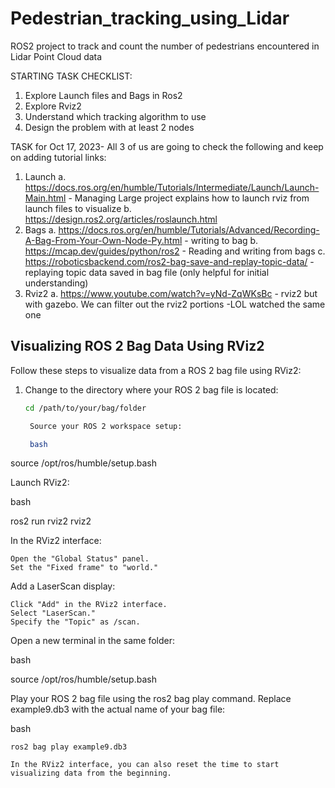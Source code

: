 # Pedestrian_tracking_using_Lidar
ROS2 project to track and count the number of pedestrians encountered in Lidar Point Cloud data

STARTING TASK CHECKLIST:
1. Explore Launch files and Bags in Ros2
2. Explore Rviz2
3. Understand which tracking algorithm to  use
4. Design the problem with at least 2 nodes

TASK for Oct 17, 2023- All 3 of us are going to check the following and keep on adding tutorial links:
1. Launch
   a. https://docs.ros.org/en/humble/Tutorials/Intermediate/Launch/Launch-Main.html  - Managing Large project explains how to launch rviz from launch files to visualize
   b. https://design.ros2.org/articles/roslaunch.html 
2. Bags
   a. https://docs.ros.org/en/humble/Tutorials/Advanced/Recording-A-Bag-From-Your-Own-Node-Py.html - writing to bag
   b. https://mcap.dev/guides/python/ros2 - Reading and writing from bags
   c. https://roboticsbackend.com/ros2-bag-save-and-replay-topic-data/ - replaying topic data saved in bag file (only helpful for initial understanding)
4. Rviz2
   a. https://www.youtube.com/watch?v=yNd-ZqWKsBc - rviz2 but with gazebo. We can filter out the rviz2 portions -LOL watched the same one


## Visualizing ROS 2 Bag Data Using RViz2

Follow these steps to visualize data from a ROS 2 bag file using RViz2:

1. Change to the directory where your ROS 2 bag file is located:

   ```bash
   cd /path/to/your/bag/folder

    Source your ROS 2 workspace setup:

    bash

source /opt/ros/humble/setup.bash

Launch RViz2:

bash

ros2 run rviz2 rviz2

In the RViz2 interface:

    Open the "Global Status" panel.
    Set the "Fixed frame" to "world."

Add a LaserScan display:

    Click "Add" in the RViz2 interface.
    Select "LaserScan."
    Specify the "Topic" as /scan.

Open a new terminal in the same folder:

bash

source /opt/ros/humble/setup.bash

Play your ROS 2 bag file using the ros2 bag play command. Replace example9.db3 with the actual name of your bag file:

bash

    ros2 bag play example9.db3

    In the RViz2 interface, you can also reset the time to start visualizing data from the beginning.
